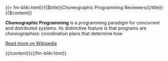 <!-- --> {{< fm-bliki.html}}{{$title}}Choreographic Programming Reviewers{{/title}}{{$content}}

**Choreographic Programming** is a programming paradigm for concurrent and distributed systems. Its distinctive feature is that programs are _choreographies_: coordination plans that determine how 



[Read more on Wikipedia](https://en.wikipedia.org/wiki/Choreographic_programming)

<!-- --> {{/content}}{{/fm-bliki.html}}